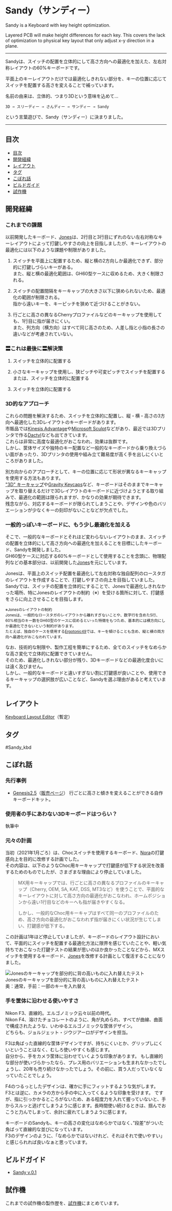# Sandy（サンディー）

Sandy is a Keyboard with key height optimization.

Layered PCB will make height differences for each key.
This covers the lack of optimization to physical key layout that only adjust x-y direction in a plane.

---

Sandyは、スイッチの配置を立体的にして高さ方向への最適化を加えた、左右対称レイアウトの60%キーボードです。  

平面上のキーレイアウトだけでは最適化しきれない部分を、キーの位置に応じてスイッチを配置する高さを変えることで補っています。

名前の由来は、立体的、つまり3Dという意味を込めて…

``` text
3D → スリーディー → さんディー → サンディー → Sandy
```

という言葉遊びで、Sandy（サンディー）に決まりました。

---

## 目次

<!-- @import "[TOC]" {cmd="toc" depthFrom=2 depthTo=2 orderedList=false} -->

<!-- code_chunk_output -->

- [目次](#目次)
- [開発経緯](#開発経緯)
- [レイアウト](#レイアウト)
- [タグ](#タグ)
- [こぼれ話](#こぼれ話)
- [ビルドガイド](#ビルドガイド)
- [試作機](#試作機)

<!-- /code_chunk_output -->

## 開発経緯

### これまでの課題

以前開発したキーボード、[Jones](https://github.com/jpskenn/Jones)は、2行目と3行目にずれのない左右対称なキーレイアウトによって打鍵しやすさの向上を目指しましたが、キーレイアウトの最適化には以下のような課題や制限がありました。

1. スイッチを平面上に配置するため、縦と横の2方向しか最適化できず、部分的に打鍵しづらいキーがある。  
  また、縦と横の最適化範囲は、GH60型ケースに収めるため、大きく制限される。

1. スイッチの配置間隔をキーキャップの大きさ以下に狭められないため、最適化の範囲が制限される。  
  指から遠いキーを、キーピッチを狭めて近づけることがきない。

1. 行ごとに高さの異なるCherryプロファイルなどのキーキャップを使用しても、1行目に指が届きにくい。  
  また、列方向（横方向）はすべて同じ高さのため、人差し指と小指の長さの違いなどが考慮されていない。

### 〓これは最後に〓解決策

1. スイッチを立体的に配置する

1. 小さなキーキャップを使用し、狭ピッチや可変ピッチでスイッチを配置する  
  または、スイッチを立体的に配置する

1. スイッチを立体的に配置する

### 3D的なアプローチ

これらの問題を解決するため、スイッチを立体的に配置し、縦・横・高さの3方向へ最適化した3Dレイアウトのキーボードがあります。  
市販品では[Kinesis Advantage](https://kinesis-ergo.com/products/#keyboards)や[Microsoft Sculpt](https://www.microsoft.com/en/accessories/products/keyboards/sculpt-ergonomic-desktop)などがあり、最近では3Dプリンタで作る[Dactyl](https://github.com/adereth/dactyl-keyboard)なども出てきています。  
これらは非常に高度な最適化がおこなわれ、効果は抜群です。  
しかし、筐体サイズや独特のキー配置など一般的なキーボードから乗り換えづらい面があったり、3Dプリンタの使用や組み立て難易度が高く手を出しにくいところがありました。  

別方向からのアプローチとして、キーの位置に応じて形状が異なるキーキャップを使用する方法もあります。  
["3D" キーキャップ](https://qiita.com/zk_phi/items/5680607118516413a0ba)や[Gravity Keycaps](https://note.com/yfuku_/n/n1fbba2e8f44c)など、キーボードはそのままでキーキャップを取り替えるだけで3Dレイアウトのキーボードに近づけようとする取り組みで、最適化の範囲は限られますが、かなりの効果が期待できます。  
残念ながら、対応するキーボードが限られてしまうことや、デザインや色のバリエーションが少なくキーの刻印がないことなどが欠点でした。

### 一般的っぽいキーボードに、もう少し最適化を加える

そこで、一般的なキーボードとそれほど変わらないレイアウトのまま、スイッチの配置を立体的にして高さ方向への最適化を加えることを目標にしたキーボード、Sandyを開発しました。  
GH60型ケースに対応する60%キーボードとして使用することを念頭に、物理配列などの基本部分は、以前開発した[Jones](https://github.com/jpskenn/Jones)を元にしています。  

Jonesは、平面上のスイッチ配置を最適化して左右対称な独自配列のロースタガのレイアウトを作成することで、打鍵しやすさの向上を目指していました。  
Sandyでは、スイッチの配置を立体的にすることで、Jonesで最適化しきれなかった場所、特にJonesのレイアウトの制約（※）を受ける箇所に対して、打鍵感をさらに向上させることを目指します。

<small>※Jonesのレイアウトの制約  
Jonesは、一般的なロースタガのレイアウトから離れすぎないことや、数字行を含めた5行、60%相当のキー数をGH60型のケースに収めるといった特徴をもつため、基本的には横方向にしか最適化できないという制約があります。  
たとえば、独自のケースを使用する[Ergotonic49](https://hanachi-ap.github.io/ergotonic49_docs/)では、キーを傾けることも含め、縦と横の両方向へ最適化がおこなわれています。</small>

なお、技術的な制限や、製作工程を簡単にするため、全てのスイッチをなめらかな高さ変化で立体的に配置できていません。  
そのため、最適化しきれない部分が残り、3Dキーボードなどの最適化度合いには遠く及びません。  
しかし、一般的なキーボードと違いすぎない割に打鍵感が良いことや、使用できるキーキャップの選択肢が広いことなど、Sandyを選ぶ理由があると考えています。

## レイアウト

[Keyboard Layout Editor](http://www.keyboard-layout-editor.com/#/gists/1d0f4082c7ae670692987e3519c82648)（暫定）

## タグ

\#Sandy_kbd

## こぼれ話

### 先行事例

- [Genesis2.5](https://github.com/sekigon-gonnoc/Genesis2.5-doc)（[販売ページ](https://booth.pm/ja/items/1308005)）
  行ごとに高さと傾きを変えることができる自作キーボードキット。  

### 使用者の手にあわない3Dキーボードはつらい？

執筆中

### 元々の計画

当初（2021年1月ごろ）は、Chocスイッチを使用するキーボード、[Nora](https://github.com/jpskenn/Nora)の打鍵感向上を目的に改修する計画でした。  
その内容は、以下のようなChoc用キーキャップで打鍵感が低下する状況を改善するためのものでしたが、さまざまな理由により停止していました。  

> MX用キーキャップでは、行ごとに高さの異なるプロファイルのキーキャップ（Cherry, OEM, SA, KAT, DSS, MT3など）を使うことで、平面的なキーレイアウトに対して高さ方向の最適化がおこなわれ、ホームポジションから遠い1行目などのキーへも指が届きやすくなる。  
>  
> しかし、一般的なChoc用キーキャプはすべて同一のプロファイルのため、高さ方向の最適化がおこなわれず指が届きにくい状況が生じてしまい、打鍵感が低下する。

この計画は1年ほど停止していましたが、キーボードのレイアウト設計において、平面的にスイッチを配置する最適化方法に限界を感じていたことや、軽い気持ちでおこなった打鍵テストの結果が思いのほか良かったことなどから、MXスイッチを使用するキーボード、[Jones](https://github.com/jpskenn/Jones)を改修する計画として復活することになりました。  

![Jonesのキーキャップを部分的に背の高いものに入れ替えたテスト](/assets/README/jones_key_height_test.jpeg)  
Jonesのキーキャップを部分的に背の高いものに入れ替えたテスト  
奥：通常，手前：一部のキーを入れ替え

### 手を筐体に沿わせる使いやすさ

Nikon F3、直線的。エルゴノミック云々以前の時代。  
Nikon F4、溶けたチョコレートのように、角が丸められ、すべてが曲線、曲面で構成されたような、いわゆるエルゴノミックな筐体デザイン。  
どちらも、ジョルジェット・ジウジアーロがデザインを担当。

F3は角ばった直線的な筐体デザインですが、持ちにくいとか、グリップしにくいということはなく、むしろ使いやすくも感じます。  
自分から、手をカメラ筐体に沿わせていくような印象があります。
もし直線的な部分が使いづらかったなら、プレス用のバリエーションも生まれなかったでしょうし、20年も売り続けなかったでしょう。その前に、買う人だっていなくなっていたことでしょう。

F4のつるっとしたデザインは、確かに手にフィットするような気がします。  
F3とは逆に、カメラの方から手の中に入ってくるような印象を受けます。
ですが、指に引っかかるところがないため、ある程度力を入れて握っていないと、手からスルッと逃げてしまうように感じます。長時間使い続けるときは、掴んでおこうと力んでしまって、余計に疲れてしまうように感じます。

キーボードのSandyも、キーの高さの変化はなめらかではなく、”段差”がついた角ばって直線的な並びになっています。  
F3のデザインのように、「なめらかではないけれど、それはそれで使いやすい」と感じられれば良いなぁと思っています。

## ビルドガイド

- [Sandy v.0.1](/docs/BuildGuide_v0_1.md)

## 試作機

これまでの試作機の製作歴を、[試作機](/docs/TrialModels.md)にまとめています。
